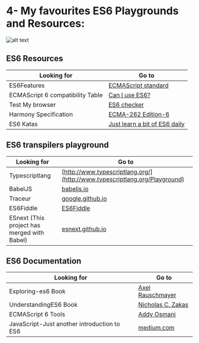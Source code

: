 # 4- My favourites ES6 Playgrounds and Resources:

![alt text](http://www.leolanese.com/github.svg "github")

## ES6 Resources
Looking for   | Go to
------------- | -------------
ES6Features  | [ECMAScript standard](https://github.com/lukehoban/es6features)
ECMAScript 6 compatibility Table | [Can I use ES6?](http://kangax.github.io/compat-table/es6/)
Test My  browser     | [ES6 checker](http://ruanyf.github.io/es-checker/)
Harmony Specification | [ECMA-262 Edition-6](http://wiki.ecmascript.org/doku.php?id=harmony:specification_drafts)
ES6 Katas | [Just learn a bit of ES6 daily](http://es6katas.org/)

## ES6 transpilers playground
Looking for   | Go to
------------- | -------------
Typescriptlang          |[http://www.typescriptlang.org/](http://www.typescriptlang.org/Playground)
BabelJS       |[babeljs.io](https://babeljs.io/repl/)
Traceur        |[google.github.io](http://google.github.io/traceur-compiler/demo/repl.html#)
ES6Fiddle          |[ES6Fiddle](http://www.es6fiddle.net/)
ESnext (This project has merged with Babel)   |[esnext.github.io](http://esnext.github.io)

## ES6 Documentation
Looking for   | Go to
------------- | -------------
Exploring-es6  Book        | [Axel Rauschmayer](https://leanpub.com/exploring-es6/read)
UnderstandingES6  Book      | [Nicholas C. Zakas](https://leanpub.com/understandinges6/read)
ECMAScript 6 Tools | [Addy Osmani](https://github.com/addyosmani/es6-tools)
JavaScript-Just another introduction to ES6  | [medium.com](https://medium.com/sons-of-javascript/javascript-an-introduction-to-es6-1819d0d89a0f)

